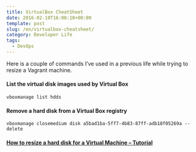 ```yaml
---
title: VirtualBox CheatSheet
date: 2016-02-18T16:08:10+00:00
template: post
slug: /en/virtualbox-cheatsheet/
category: Developer Life
tags:
  - DevOps
---
```


Here is a couple of commands I&rsquo;ve used in a previous life while trying to resize a Vagrant machine.

#### List the virtual disk images used by Virtual Box

```vboxmanage list hdds```

#### Remove a hard disk from a Virtual Box registry

```vboxmanage closemedium disk a5bad1ba-5ff7-4b83-87ff-adb18f05269a --delete```

#### [How to resize a hard disk for a Virtual Machine &#8211; Tutorial](https://gist.github.com/christopher-hopper/9755310)
